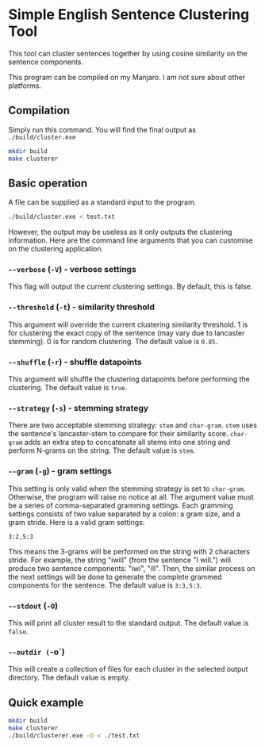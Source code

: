 # Simple English Sentence Clustering Tool

This tool can cluster sentences together by using cosine similarity
on the sentence components.

This program can be compiled on my Manjaro. I am not sure about other platforms.

## Compilation
Simply run this command. You will find the final output as `./build/cluster.exe`

```sh
mkdir build
make clusterer
```

## Basic operation

A file can be supplied as a standard input to the program.


```sh
./build/cluster.exe < test.txt
```

However, the output may be useless as it only outputs the clustering information.
Here are the command line arguments that you can customise on the clustering
application.


### `--verbose` (`-V`) - verbose settings

This flag will output the current clustering
settings. By default, this is false.

### `--threshold` (`-t`) - similarity threshold

This argument will override the current clustering similarity threshold. 1 is for clustering the exact copy of the sentence (may vary due to lancaster stemming). 0 is for random clustering. The default value is `0.85`.

### `--shuffle` (`-r`) - shuffle datapoints

This argument will shuffle the clustering datapoints before performing the clustering. The default value is `true`.

### `--strategy` (`-s`) - stemming strategy

There are two acceptable stemming strategy: `stem` and `char-gram`. `stem` uses the sentence's lancaster-stem to compare for their similarity score. `char-gram` adds an extra step to concatenate all stems into one string and perform N-grams on the string. The default value is `stem`.

### `--gram` (`-g`) - gram settings

This setting is only valid when the stemming strategy is set to `char-gram`. Otherwise, the program will raise no notice at all. The argument value must be a series of comma-separated gramming settings. Each gramming settings consists of two value separated by a colon: a gram size, and a gram stride. Here is a valid gram settings:

```
3:2,5:3
```

This means the 3-grams will be performed on the string with 2 characters stride. For example, the string "iwill" (from the sentence "I will.") will produce two sentence components: "iwi", "ill". Then, the similar process on the next settings will be done to generate the complete grammed components for the sentence. The default value is `3:3,5:3`.


### `--stdout` (`-O`) 

This will print all cluster result to the standard output. The default value is `false`.

### `--outdir (`-o`)

This will create a collection of files for each cluster in the selected output directory. The default value is empty.

## Quick example

```sh
mkdir build
make clusterer
./build/clusterer.exe -O < ./test.txt
```